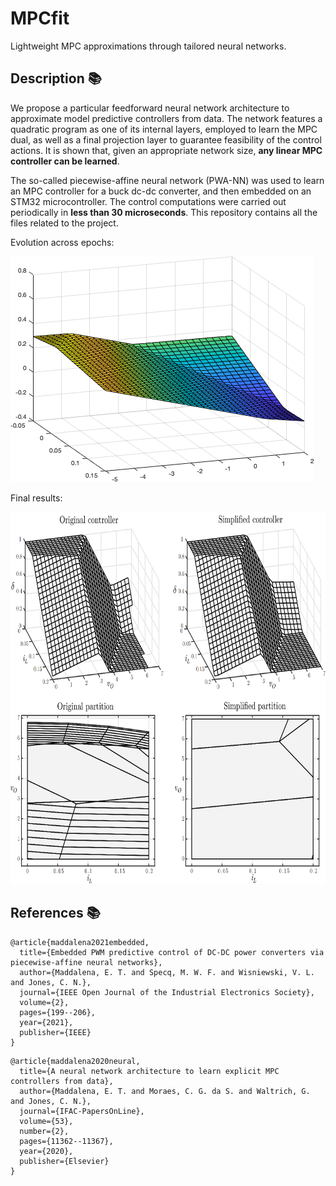 # MPCfit

Lightweight MPC approximations through tailored neural networks.

## Description :books:

We propose a particular feedforward neural network architecture to approximate model predictive controllers from data. The network features a quadratic program as one of its internal layers, employed to learn the MPC dual, as well as a final projection layer to guarantee feasibility of the control actions. It is shown that, given an appropriate network size, **any linear MPC controller can be learned**.

The so-called piecewise-affine neural network (PWA-NN) was used to learn an MPC controller for a buck dc-dc converter, and then embedded on an STM32 microcontroller. The control computations were carried out periodically in **less than 30 microseconds**. This repository contains all the files related to the project.

Evolution across epochs:

![alt text](https://github.com/emilioMaddalena/MPCfit/blob/master/files/figs/fitting.gif)


Final results:

<img src="https://github.com/emilioMaddalena/MPCfit/blob/master/files/figs/comparison.png" width="700" height="595">

## References :books:

```
@article{maddalena2021embedded,
  title={Embedded PWM predictive control of DC-DC power converters via piecewise-affine neural networks},
  author={Maddalena, E. T. and Specq, M. W. F. and Wisniewski, V. L. and Jones, C. N.},
  journal={IEEE Open Journal of the Industrial Electronics Society},
  volume={2},
  pages={199--206},
  year={2021},
  publisher={IEEE}
}
```
```
@article{maddalena2020neural,
  title={A neural network architecture to learn explicit MPC controllers from data},
  author={Maddalena, E. T. and Moraes, C. G. da S. and Waltrich, G. and Jones, C. N.},
  journal={IFAC-PapersOnLine},
  volume={53},
  number={2},
  pages={11362--11367},
  year={2020},
  publisher={Elsevier}
}
```

